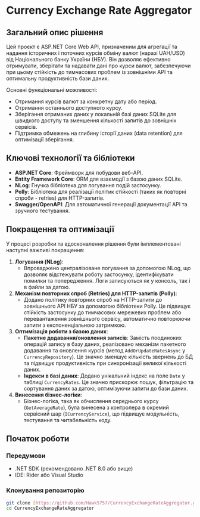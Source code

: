 # Currency Exchange Rate Aggregator

## Загальний опис рішення

Цей проєкт є ASP.NET Core Web API, призначеним для агрегації та надання історичних і поточних курсів обміну валют (наразі UAH/USD) від Національного банку України (НБУ). Він дозволяє ефективно отримувати, зберігати та надавати дані про курси валют, забезпечуючи при цьому стійкість до тимчасових проблем із зовнішніми API та оптимальну продуктивність бази даних.

Основні функціональні можливості:
* Отримання курсів валют за конкретну дату або період.
* Отримання останнього доступного курсу.
* Зберігання отриманих даних у локальній базі даних SQLite для швидкого доступу та зменшення кількості запитів до зовнішніх сервісів.
* Підтримка обмежень на глибину історії даних (data retention) для оптимізації зберігання.

## Ключові технології та бібліотеки

* **ASP.NET Core**: Фреймворк для побудови веб-API.
* **Entity Framework Core**: ORM для взаємодії з базою даних SQLite.
* **NLog**: Гнучка бібліотека для логування подій застосунку.
* **Polly**: Бібліотека для реалізації політик стійкості (таких як повторні спроби - retries) для HTTP-запитів.
* **Swagger/OpenAPI**: Для автоматичної генерації документації API та зручного тестування.

## Покращення та оптимізації

У процесі розробки та вдосконалення рішення були імплементовані наступні важливі покращення:

1.  **Логування (NLog)**:
    * Впроваджено централізоване логування за допомогою NLog, що дозволяє відстежувати роботу застосунку, ідентифікувати помилки та попередження. Логи записуються як у консоль, так і в файли за датою.
2.  **Механізм повторних спроб (Retries) для HTTP-запитів (Polly)**:
    * Додано політику повторних спроб на HTTP-запити до зовнішнього API НБУ за допомогою бібліотеки Polly. Це підвищує стійкість застосунку до тимчасових мережевих проблем або перевантаження зовнішнього сервісу, автоматично повторюючи запити з експоненціальною затримкою.
3.  **Оптимізація роботи з базою даних**:
    * **Пакетне додавання/оновлення записів**: Замість поодиноких операцій запису в базу даних, реалізовано механізм пакетного додавання та оновлення курсів (метод `AddOrUpdateRatesAsync` у `CurrencyRepository`). Це значно зменшує кількість звернень до БД та підвищує продуктивність при синхронізації великої кількості даних.
    * **Індекси в базі даних**: Додано унікальний індекс на поле `Date` у таблиці `CurrencyRates`. Це значно прискорює пошук, фільтрацію та сортування даних за датою, оптимізуючи запити до бази даних.
4.  **Винесення бізнес-логіки**:
    * Бізнес-логіка, така як обчислення середнього курсу (`GetAverageRate`), була винесена з контролера в окремий сервісний шар (`ICurrencyService`), що підвищує модульність, тестування та читабельність коду.

## Початок роботи

### Передумови

* .NET SDK (рекомендовано .NET 8.0 або вище)
* IDE: Rider або Visual Studio

### Клонування репозиторію

```bash
git clone [https://github.com/Hawk5757/CurrencyExchangeRateAggregator.git](https://github.com/Hawk5757/CurrencyExchangeRateAggregator.git)
cd CurrencyExchangeRateAggregator